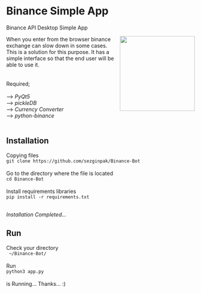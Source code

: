 # Binance Simple App

Binance API Desktop Simple App

<img src="https://blockexplorer.com/news/wp-content/uploads/2017/11/binance-cryptocurrency-exchange-logo.png" align="right"
width="200" height="200"></img>
When you enter from the browser binance exchange can slow down in some cases. This is a solution for this purpose.
It has a simple interface so that the end user will be able to use it.
<br>
<br>
<br>
Required;
<br></br>
--> <em>PyQt5</em><br>
--> <em>pickleDB</em><br>
--> <em>Currency Converter</em><br>
--> <em>python-binance</em><br></br>

<h2>Installation</h2>
Copying files<br>
<code>git clone https://github.com/sezginpak/Binance-Bot</code><br><br>Go to the directory where the file is located<br>
<code>cd Binance-Bot</code><br><br>Install requirements libraries<br>
<code>pip install -r requirements.txt</code><br><br>

<em>Installation Completed...</em>

<h2>Run</h2>

Check your directory<br>
<code> ~/Binance-Bot/</code><br><br>
Run<br>
<code>python3 app.py</code><br><br>
is Running...
Thanks... :)
